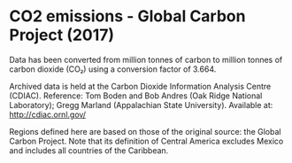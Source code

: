 # CO2 emissions - Global Carbon Project (2017)

Data has been converted from million tonnes of carbon to million tonnes of carbon dioxide (CO₂) using a conversion factor of 3.664.

Archived data is held at the Carbon Dioxide Information Analysis Centre (CDIAC). Reference: Tom Boden and Bob Andres (Oak Ridge National Laboratory); Gregg Marland (Appalachian State University). Available at: http://cdiac.ornl.gov/

Regions defined here are based on those of the original source: the Global Carbon Project. Note that its definition of Central America excludes Mexico and includes all countries of the Caribbean. 